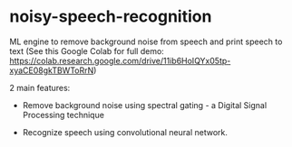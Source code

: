 # noisy-speech-recognition
ML engine to remove background noise from speech and print speech to text 
(See this Google Colab for full demo: https://colab.research.google.com/drive/11ib6HoIQYx05tp-xyaCE08gkTBWToRrN)

2 main features:

- Remove background noise using spectral gating - a Digital Signal Processing technique

- Recognize speech using convolutional neural network.

